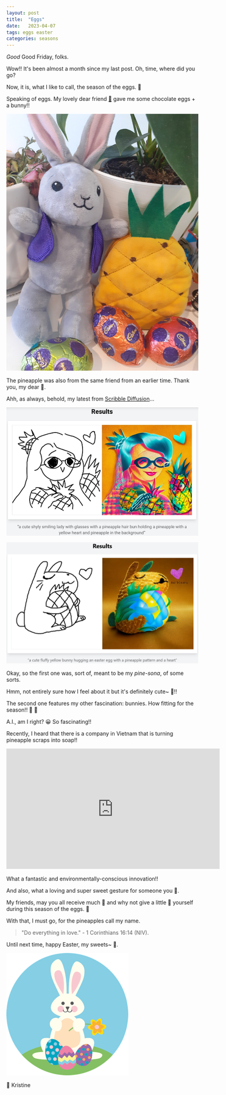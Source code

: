 ```yaml
---
layout: post
title:  "Eggs"
date:   2023-04-07
tags: eggs easter
categories: seasons
---
```

*Good* Good Friday, folks.

Wow!! It's been almost a month since my last post. Oh, time, where did you go?

Now, it is, what I like to call, the season of the eggs. &#129370;

Speaking of eggs. My lovely dear friend [&#127775;](https://theauspicioussuitcase.tumblr.com/) gave me some chocolate eggs + a bunny!!

![Easter bun, eggs, and pineapple](/assets/easter-2023.jpg)

The pineapple was also from the same friend from an earlier time. Thank you, my dear &#128155;.

Ahh, as always, behold, my latest from [Scribble Diffusion](https://scribblediffusion.com/)...

![Pineapple lady](/assets/pineapple-lady.jpeg)

![Easter bun pine](/assets/bun-egg-hug.png)

Okay, so the first one was, sort of, meant to be my *pine-sona*, of some sorts.

Hmm, not entirely sure how I feel about it but it's definitely cute~ &#129402;!!

The second one features my other fascination: bunnies. How fitting for the season!! &#127821; &#128007;

A.I., am I right? &#128512; So fascinating!!

Recently, I heard that there is a company in Vietnam that is turning pineapple scraps into soap!!

<iframe width="560" height="315" src="https://www.youtube.com/embed/v8QnB5q9aGo" title="YouTube video player" frameborder="0" allow="accelerometer; autoplay; clipboard-write; encrypted-media; gyroscope; picture-in-picture; web-share" allowfullscreen></iframe>

What a fantastic and environmentally-conscious innovation!!

And also, what a loving and super sweet gesture for someone you &#128155;.

My friends, may you all receive much &#128155; and why not give a little &#128155; yourself during this season of the eggs. &#129370;

With that, I must go, for the pineapples call my name.

> "Do everything in love." - 1 Corinthians 16:14 (NIV).

Until next time, happy Easter, my sweets~ &#127821;.

![Easter bun](/assets/easter-bun.png)

&#128155; Kristine
